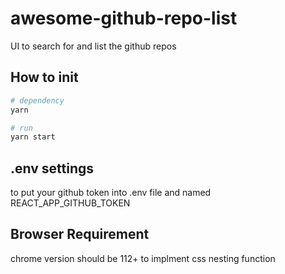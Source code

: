 # awesome-github-repo-list
UI to search for and list the github repos

## How to init
```bash
# dependency
yarn

# run
yarn start
```
## .env settings
to put your github token into .env file and named REACT_APP_GITHUB_TOKEN

## Browser Requirement
chrome version should be 112+ to implment css nesting function
